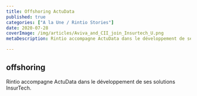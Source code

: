 ```yaml
---
title: Offshoring ActuData
published: true
categories: ["A la Une / Rintio Stories"]
date: 2020-07-28
coverImage: /img/articles/Aviva_and_CII_join_Insurtech_U.png
metaDescription: Rintio accompagne ActuData dans le développement de ses solutions InsurTech.

---
```


## offshoring 

Rintio accompagne ActuData dans le développement de ses solutions InsurTech.
